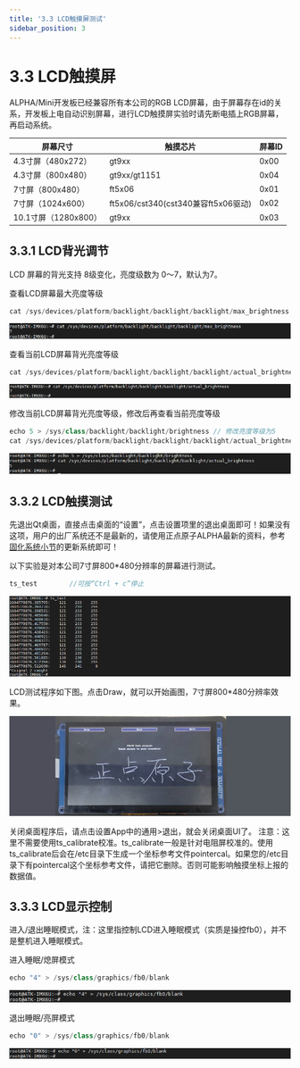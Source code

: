 ```yaml
---
title: '3.3 LCD触摸屏测试'
sidebar_position: 3
---
```


# 3.3 LCD触摸屏

ALPHA/Mini开发板已经兼容所有本公司的RGB LCD屏幕，由于屏幕存在id的关系，开发板上电自动识别屏幕，进行LCD触摸屏实验时请先断电插上RGB屏幕，再启动系统。

| 屏幕尺寸             | 触摸芯片                            | 屏幕ID |
| -------------------- | ----------------------------------- | ------ |
| 4.3寸屏（480x272）   | gt9xx                               | 0x00   |
| 4.3寸屏（800x480）   | gt9xx/gt1151                        | 0x04   |
| 7寸屏（800x480）     | ft5x06                              | 0x01   |
| 7寸屏（1024x600）    | ft5x06/cst340(cst340兼容ft5x06驱动) | 0x02   |
| 10.1寸屏（1280x800） | gt9xx                               | 0x03   |

## 3.3.1 LCD背光调节

LCD 屏幕的背光支持 8级变化，亮度级数为 0～7，默认为7。

查看LCD屏幕最大亮度等级
```c#
cat /sys/devices/platform/backlight/backlight/backlight/max_brightness
```

![3.3.1.1](./img/3.3.1.1.png)

查看当前LCD屏幕背光亮度等级
```c#
cat /sys/devices/platform/backlight/backlight/backlight/actual_brightness 
```

![3.3.1.2](./img/3.3.1.2.png)

修改当前LCD屏幕背光亮度等级，修改后再查看当前亮度等级
```c#
echo 5 > /sys/class/backlight/backlight/brightness // 修改亮度等级为5
cat /sys/devices/platform/backlight/backlight/backlight/actual_brightness
```

![3.3.1.3](./img/3.3.1.3.png)

## 3.3.2 LCD触摸测试

先退出Qt桌面，直接点击桌面的“设置”，点击设置项里的退出桌面即可！如果没有这项，用户的出厂系统还不是最新的，请使用正点原子ALPHA最新的资料，参考[固化系统小节](../preparation/curing_system.md)的更新系统即可！

以下实验是对本公司7寸屏800*480分辨率的屏幕进行测试。
```c#
ts_test        //可按“Ctrl + c”停止
```

![3.3.2.1](./img/3.3.2.1.png)

LCD测试程序如下图。点击Draw，就可以开始画图，7寸屏800*480分辨率效果。

![3.3.2.2](./img/3.3.2.2.png)

关闭桌面程序后，请点击设置App中的通用>退出，就会关闭桌面UI了。
注意：这里不需要使用ts_calibrate校准。ts_calibrate一般是针对电阻屏校准的。使用ts_calibrate后会在/etc目录下生成一个坐标参考文件pointercal。如果您的/etc目录下有pointercal这个坐标参考文件，请把它删除。否则可能影响触摸坐标上报的数据值。

## 3.3.3 LCD显示控制

进入/退出睡眠模式，注：这里指控制LCD进入睡眠模式（实质是操控fb0），并不是整机进入睡眠模式。

进入睡眠/熄屏模式
```c#
echo "4" > /sys/class/graphics/fb0/blank
```

![3.3.3.1](./img/3.3.3.1.png)

退出睡眠/亮屏模式
```c#
echo "0" > /sys/class/graphics/fb0/blank
```

![3.3.3.2](./img/3.3.3.2.png)

